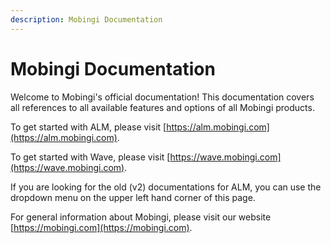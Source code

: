 ```yaml
---
description: Mobingi Documentation
---
```


# Mobingi Documentation

Welcome to Mobingi's official documentation! This documentation covers all references to all available features and options of all Mobingi products.

To get started with ALM, please visit [https://alm.mobingi.com](https://alm.mobingi.com).

To get started with Wave, please visit [https://wave.mobingi.com](https://wave.mobingi.com).

If you are looking for the old \(v2\) documentations for ALM, you can use the dropdown menu on the upper left hand corner of this page.

For general information about Mobingi, please visit our website [https://mobingi.com](https://mobingi.com).

